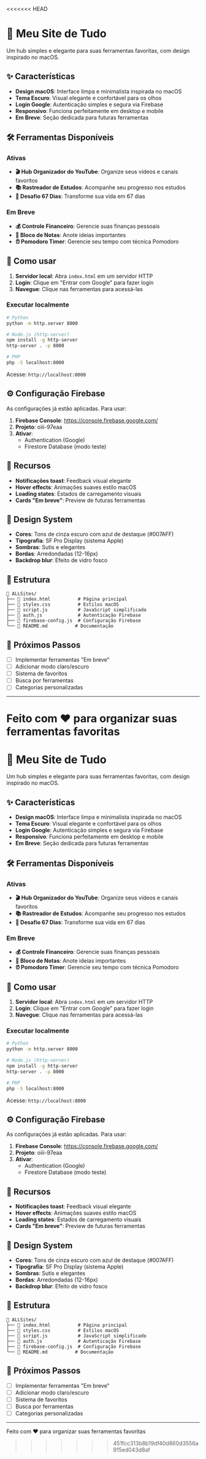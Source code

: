 <<<<<<< HEAD
# 🌟 Meu Site de Tudo

Um hub simples e elegante para suas ferramentas favoritas, com design inspirado no macOS.

## ✨ Características

- **Design macOS**: Interface limpa e minimalista inspirada no macOS
- **Tema Escuro**: Visual elegante e confortável para os olhos
- **Login Google**: Autenticação simples e segura via Firebase
- **Responsivo**: Funciona perfeitamente em desktop e mobile
- **Em Breve**: Seção dedicada para futuras ferramentas

## 🛠️ Ferramentas Disponíveis

### Ativas
- **🎬 Hub Organizador do YouTube**: Organize seus vídeos e canais favoritos
- **📚 Rastreador de Estudos**: Acompanhe seu progresso nos estudos
- **🎯 Desafio 67 Dias**: Transforme sua vida em 67 dias

### Em Breve
- **💰 Controle Financeiro**: Gerencie suas finanças pessoais
- **📝 Bloco de Notas**: Anote ideias importantes
- **⏰ Pomodoro Timer**: Gerencie seu tempo com técnica Pomodoro

## 🚀 Como usar

1. **Servidor local**: Abra `index.html` em um servidor HTTP
2. **Login**: Clique em "Entrar com Google" para fazer login
3. **Navegue**: Clique nas ferramentas para acessá-las

### Executar localmente

```bash
# Python
python -m http.server 8000

# Node.js (http-server)
npm install -g http-server
http-server . -p 8000

# PHP
php -S localhost:8000
```

Acesse: `http://localhost:8000`

## ⚙️ Configuração Firebase

As configurações já estão aplicadas. Para usar:

1. **Firebase Console**: https://console.firebase.google.com/
2. **Projeto**: oiii-97eaa
3. **Ativar**:
   - Authentication (Google)
   - Firestore Database (modo teste)

## 📱 Recursos

- **Notificações toast**: Feedback visual elegante
- **Hover effects**: Animações suaves estilo macOS  
- **Loading states**: Estados de carregamento visuais
- **Cards "Em breve"**: Preview de futuras ferramentas

## 🎨 Design System

- **Cores**: Tons de cinza escuro com azul de destaque (#007AFF)
- **Tipografia**: SF Pro Display (sistema Apple)
- **Sombras**: Sutis e elegantes
- **Bordas**: Arredondadas (12-16px)
- **Backdrop blur**: Efeito de vidro fosco

## 📁 Estrutura

```
📁 ALLSites/
├── 📄 index.html          # Página principal
├── 📄 styles.css          # Estilos macOS
├── 📄 script.js           # JavaScript simplificado
├── 📄 auth.js             # Autenticação Firebase
├── 📄 firebase-config.js  # Configuração Firebase
└── 📄 README.md          # Documentação
```

## 🔮 Próximos Passos

- [ ] Implementar ferramentas "Em breve"
- [ ] Adicionar modo claro/escuro
- [ ] Sistema de favoritos
- [ ] Busca por ferramentas
- [ ] Categorias personalizadas

---

Feito com ❤️ para organizar suas ferramentas favoritas
=======
# 🌟 Meu Site de Tudo

Um hub simples e elegante para suas ferramentas favoritas, com design inspirado no macOS.

## ✨ Características

- **Design macOS**: Interface limpa e minimalista inspirada no macOS
- **Tema Escuro**: Visual elegante e confortável para os olhos
- **Login Google**: Autenticação simples e segura via Firebase
- **Responsivo**: Funciona perfeitamente em desktop e mobile
- **Em Breve**: Seção dedicada para futuras ferramentas

## 🛠️ Ferramentas Disponíveis

### Ativas
- **🎬 Hub Organizador do YouTube**: Organize seus vídeos e canais favoritos
- **📚 Rastreador de Estudos**: Acompanhe seu progresso nos estudos
- **🎯 Desafio 67 Dias**: Transforme sua vida em 67 dias

### Em Breve
- **💰 Controle Financeiro**: Gerencie suas finanças pessoais
- **📝 Bloco de Notas**: Anote ideias importantes
- **⏰ Pomodoro Timer**: Gerencie seu tempo com técnica Pomodoro

## 🚀 Como usar

1. **Servidor local**: Abra `index.html` em um servidor HTTP
2. **Login**: Clique em "Entrar com Google" para fazer login
3. **Navegue**: Clique nas ferramentas para acessá-las

### Executar localmente

```bash
# Python
python -m http.server 8000

# Node.js (http-server)
npm install -g http-server
http-server . -p 8000

# PHP
php -S localhost:8000
```

Acesse: `http://localhost:8000`

## ⚙️ Configuração Firebase

As configurações já estão aplicadas. Para usar:

1. **Firebase Console**: https://console.firebase.google.com/
2. **Projeto**: oiii-97eaa
3. **Ativar**:
   - Authentication (Google)
   - Firestore Database (modo teste)

## 📱 Recursos

- **Notificações toast**: Feedback visual elegante
- **Hover effects**: Animações suaves estilo macOS  
- **Loading states**: Estados de carregamento visuais
- **Cards "Em breve"**: Preview de futuras ferramentas

## 🎨 Design System

- **Cores**: Tons de cinza escuro com azul de destaque (#007AFF)
- **Tipografia**: SF Pro Display (sistema Apple)
- **Sombras**: Sutis e elegantes
- **Bordas**: Arredondadas (12-16px)
- **Backdrop blur**: Efeito de vidro fosco

## 📁 Estrutura

```
📁 ALLSites/
├── 📄 index.html          # Página principal
├── 📄 styles.css          # Estilos macOS
├── 📄 script.js           # JavaScript simplificado
├── 📄 auth.js             # Autenticação Firebase
├── 📄 firebase-config.js  # Configuração Firebase
└── 📄 README.md          # Documentação
```

## 🔮 Próximos Passos

- [ ] Implementar ferramentas "Em breve"
- [ ] Adicionar modo claro/escuro
- [ ] Sistema de favoritos
- [ ] Busca por ferramentas
- [ ] Categorias personalizadas

---

Feito com ❤️ para organizar suas ferramentas favoritas
>>>>>>> 451fcc313b8b19df40d860d3556a915ed043d8af
